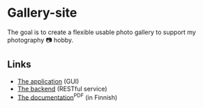 Gallery-site
============

The goal is to create a flexible usable photo gallery to support my photography :camera: hobby.

## Links
 * [The application](http://gallery.tuhoojabotti.com) (GUI)
 * [The backend](https://secure.tuhoojabotti.com/gallery/photo/2) (RESTful service)
 * [The documentation](doc/dokumentaatio.pdf?raw=true)<sup>PDF</sup> (in Finnish)
